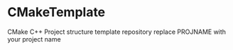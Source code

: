 # CMakeTemplate
 CMake C++ Project structure template repository
 replace PROJNAME with your project name
